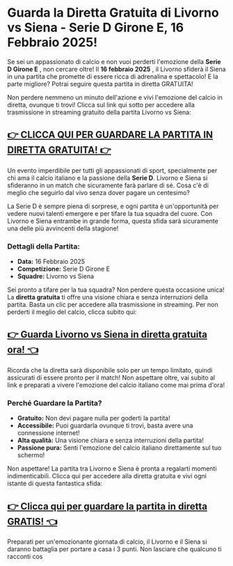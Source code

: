 # Guarda la Diretta Gratuita di Livorno vs Siena - Serie D Girone E, 16 Febbraio 2025!

Se sei un appassionato di calcio e non vuoi perderti l'emozione della **Serie D Girone E** , non cercare oltre! Il **16 febbraio 2025** , il Livorno sfiderà il Siena in una partita che promette di essere ricca di adrenalina e spettacolo! E la parte migliore? Potrai seguire questa partita in diretta GRATUITA!

Non perdere nemmeno un minuto dell'azione e vivi l'emozione del calcio in diretta, ovunque ti trovi! Clicca sul link qui sotto per accedere alla trasmissione in streaming gratuito della partita Livorno vs Siena:

## [👉 CLICCA QUI PER GUARDARE LA PARTITA IN DIRETTA GRATUITA! 👉](https://tinyurl.com/livestreamfreeo?st=Livorno+vs+Siena&si=ghc)

Un evento imperdibile per tutti gli appassionati di sport, specialmente per chi ama il calcio italiano e la passione della **Serie D**. Livorno e Siena si sfideranno in un match che sicuramente farà parlare di sé. Cosa c'è di meglio che seguirlo dal vivo senza dover pagare un centesimo?

La Serie D è sempre piena di sorprese, e ogni partita è un'opportunità per vedere nuovi talenti emergere e per tifare la tua squadra del cuore. Con Livorno e Siena entrambe in grande forma, questa sfida sarà sicuramente una delle più avvincenti della stagione!

### Dettagli della Partita:

- **Data:** 16 Febbraio 2025
- **Competizione:** Serie D Girone E
- **Squadre:** Livorno vs Siena

Sei pronto a tifare per la tua squadra? Non perdere questa occasione unica! La **diretta gratuita** ti offre una visione chiara e senza interruzioni della partita. Basta un clic per accedere alla trasmissione in streaming. Per non perderti il meglio del calcio, clicca subito qui:

## [👉 Guarda Livorno vs Siena in diretta gratuita ora! 👈](https://tinyurl.com/livestreamfreeo?st=Livorno+vs+Siena&si=ghc)

Ricorda che la diretta sarà disponibile solo per un tempo limitato, quindi assicurati di essere pronto per il match! Non aspettare oltre, vai subito al link e preparati a vivere l'emozione del calcio italiano come mai prima d'ora!

### Perché Guardare la Partita?

- **Gratuito:** Non devi pagare nulla per goderti la partita!
- **Accessibile:** Puoi guardarla ovunque ti trovi, basta avere una connessione internet!
- **Alta qualità:** Una visione chiara e senza interruzioni della partita!
- **Passione pura:** Senti l'emozione del calcio italiano direttamente sul tuo schermo!

Non aspettare! La partita tra Livorno e Siena è pronta a regalarti momenti indimenticabili. Clicca qui per accedere alla diretta gratuita e vivi ogni istante di questa fantastica sfida:

## [👉 Clicca qui per guardare la partita in diretta GRATIS! 👈](https://tinyurl.com/livestreamfreeo?st=Livorno+vs+Siena&si=ghc)

Preparati per un'emozionante giornata di calcio, il Livorno e il Siena si daranno battaglia per portare a casa i 3 punti. Non lasciare che qualcuno ti racconti cos
